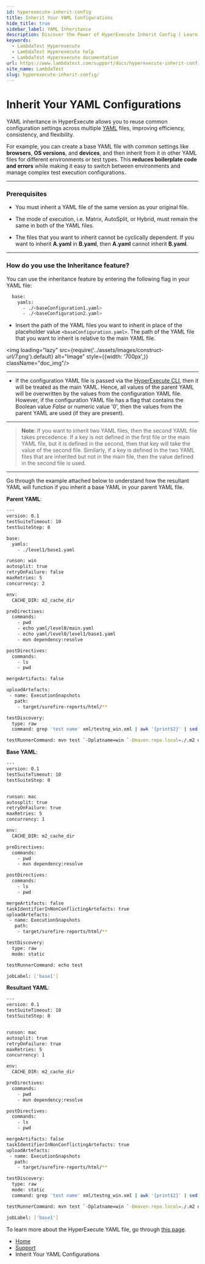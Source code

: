 ```yaml
---
id: hyperexecute-inherit-config
title: Inherit Your YAML Configurations
hide_title: true
sidebar_label: YAML Inheritance
description: Discover the Power of HyperExecute Inherit Config | Learn how to optimize your testing workflow with HyperExecute and inherit configurations seamlessly.!
keywords:
  - LambdaTest Hyperexecute
  - LambdaTest Hyperexecute help
  - LambdaTest Hyperexecute documentation
url: https://www.lambdatest.com/support/docs/hyperexecute-inherit-config/
site_name: LambdaTest
slug: hyperexecute-inherit-config/
---
```


<script type="application/ld+json"
      dangerouslySetInnerHTML={{ __html: JSON.stringify({
       "@context": "https://schema.org",
        "@type": "BreadcrumbList",
        "itemListElement": [{
          "@type": "ListItem",
          "position": 1,
          "name": "Home",
          "item": "https://www.lambdatest.com"
        },{
          "@type": "ListItem",
          "position": 2,
          "name": "Support",
          "item": "https://www.lambdatest.com/support/docs/"
        },{
          "@type": "ListItem",
          "position": 3,
          "name": "HyperExecute Concepts",
          "item": "https://www.lambdatest.com/support/docs/hyperexecute-inherit-config/"
        }]
      })
    }}
></script>

# Inherit Your YAML Configurations

YAML inheritance in HyperExecute allows you to reuse common configuration settings across multiple [YAML](/support/docs/deep-dive-into-hyperexecute-yaml) files, improving efficiency, consistency, and flexibility.

For example, you can create a base YAML file with common settings like **browsers**, **OS versions**, and **devices**, and then inherit from it in other YAML files for different environments or test types. This **reduces boilerplate code and errors** while making it easy to switch between environments and manage complex test execution configurations.

***
### Prerequisites

-   You must inherit a YAML file of the same version as your original file.
    
-   The mode of execution, i.e. Matrix, AutoSplit, or Hybrid, must remain the same in both of the YAML files.
    
-   The files that you want to inherit cannot be cyclically dependent. If you want to inherit **A.yaml** in **B.yaml**, then **A.yaml** cannot inherit **B.yaml**.
    
***
### How do you use the Inheritance feature?

You can use the inheritance feature by entering the following flag in your YAML file:

```bash
  base:
    yamls:
      - ./<baseConfiguration1.yaml>
      - ./<baseConfiguration2.yaml>
```
-   Insert the path of the YAML files you want to inherit in place of the placeholder value `<baseConfiguration.yaml>`. The path of the YAML file that you want to inherit is relative to the main YAML file. 

<img loading="lazy" src={require('../assets/images/construct-url/7.png').default} alt="Image" style={{width: '700px',}} className="doc_img"/>

***

-   If the configuration YAML file is passed via the [HyperExecute CLI](/support/docs/hyperexecute-cli-run-tests-on-hyperexecute-grid/), then it will be treated as the main YAML. Hence, all values of the parent YAML will be overwritten by the values from the configuration YAML file. However, if the configuration YAML file has a flag that contains the Boolean value _False_ or numeric value '0', then the values from the parent YAML are used (if they are present).




***

> **Note**: If you want to inherit two YAML files, then the second YAML file takes precedence. If a key is not defined in the first file or the main YAML file, but it is defined in the second, then that key will take the value of the second file. Similarly, if a key is defined in the two YAML files that are inherited but not in the main file, then the value defined in the second file is used.

***

Go through the example attached below to understand how the resultant YAML will function if you inherit a base YAML in your parent YAML file. 

**Parent YAML**:
```bash
---
version: 0.1
testSuiteTimeout: 10
testSuiteStep: 8

base:
  yamls:
    - ./level1/base1.yaml

runson: win
autosplit: true
retryOnFailure: false
maxRetries: 5
concurrency: 2

env:
  CACHE_DIR: m2_cache_dir

preDirectives:
  commands:
    - pwd
    - echo yaml/level0/main.yaml
    - echo yaml/level0/level1/base1.yaml
    - mvn dependency:resolve

postDirectives:
  commands:
    - ls
    - pwd

mergeArtifacts: false

uploadArtefacts:
 - name: ExecutionSnapshots
   path:
    - target/surefire-reports/html/**

testDiscovery:
  type: raw
  command: grep 'test name' xml/testng_win.xml | awk '{print$2}' | sed 's/name=//g' | sed 's/\x3e//g'

testRunnerCommand: mvn test `-Dplatname=win `-Dmaven.repo.local=./.m2 dependency:resolve `-DselectedTests=$test
```

**Base YAML**: 
```bash
---
version: 0.1
testSuiteTimeout: 10
testSuiteStep: 0


runson: mac
autosplit: true
retryOnFailure: true
maxRetries: 5
concurrency: 1

env:
  CACHE_DIR: m2_cache_dir

preDirectives:
  commands:
    - pwd
    - mvn dependency:resolve

postDirectives:
  commands:
    - ls
    - pwd

mergeArtifacts: false
taskIdentifierInNonConflictingArtefacts: true
uploadArtefacts:
 - name: ExecutionSnapshots
   path:
    - target/surefire-reports/html/**

testDiscovery:
  type: raw
  mode: static

testRunnerCommand: echo test

jobLabel: ['base1']
```


**Resultant YAML**: 
```bash
---
version: 0.1
testSuiteTimeout: 10
testSuiteStep: 8


runson: mac
autosplit: true
retryOnFailure: true
maxRetries: 5
concurrency: 1

env:
  CACHE_DIR: m2_cache_dir

preDirectives:
  commands:
    - pwd
    - mvn dependency:resolve

postDirectives:
  commands:
    - ls
    - pwd

mergeArtifacts: false
taskIdentifierInNonConflictingArtefacts: true
uploadArtefacts:
 - name: ExecutionSnapshots
   path:
    - target/surefire-reports/html/**

testDiscovery:
  type: raw
  mode: static
  command: grep 'test name' xml/testng_win.xml | awk '{print$2}' | sed 's/name=//g' | sed 's/\x3e//g'

testRunnerCommand: mvn test `-Dplatname=win `-Dmaven.repo.local=./.m2 dependency:resolve `-DselectedTests=$test

jobLabel: ['base1']

```

To learn more about the HyperExecute YAML file, go through [this page](/support/docs/deep-dive-into-hyperexecute-yaml). 

<nav aria-label="breadcrumbs">
  <ul className="breadcrumbs">
    <li className="breadcrumbs__item">
      <a className="breadcrumbs__link" target="_self" href="https://www.lambdatest.com">
        Home
      </a>
    </li>
    <li className="breadcrumbs__item">
      <a className="breadcrumbs__link" target="_self" href="https://www.lambdatest.com/support/docs/">
        Support
      </a>
    </li>
    <li className="breadcrumbs__item breadcrumbs__item--active">
      <span className="breadcrumbs__link">
        Inherit Your YAML Configurations
      </span>
    </li>
  </ul>
</nav>
